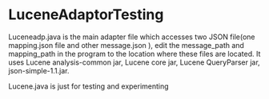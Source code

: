 # LuceneAdaptorTesting

Luceneadp.java is the main adapter file which accesses two JSON file(one mapping.json file and other message.json ), edit the message_path and mapping_path in the program to the location where these files are located. It uses Lucene analysis-common jar, Lucene core jar, Lucene QueryParser jar, json-simple-1.1.jar.  

Lucene.java is just for testing and experimenting

